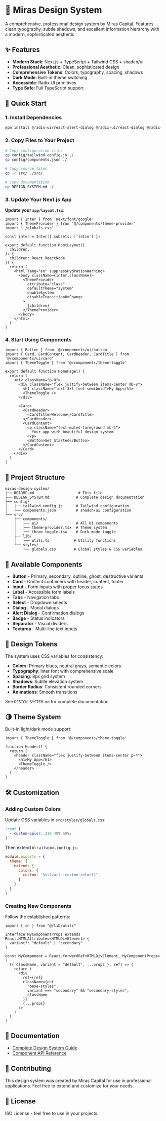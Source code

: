 # 🎨 Miras Design System

A comprehensive, professional design system by Miras Capital. Features clean typography, subtle shadows, and excellent information hierarchy with a modern, sophisticated aesthetic.

## ✨ Features

- **Modern Stack**: Next.js + TypeScript + Tailwind CSS + shadcn/ui
- **Professional Aesthetic**: Clean, sophisticated design
- **Comprehensive Tokens**: Colors, typography, spacing, shadows
- **Dark Mode**: Built-in theme switching
- **Accessible**: Radix UI primitives
- **Type Safe**: Full TypeScript support

## 🚀 Quick Start

### 1. Install Dependencies

```bash
npm install @radix-ui/react-alert-dialog @radix-ui/react-dialog @radix-ui/react-label @radix-ui/react-select @radix-ui/react-separator @radix-ui/react-slot @radix-ui/react-tabs class-variance-authority clsx lucide-react next-themes tailwind-merge tailwindcss-animate
```

### 2. Copy Files to Your Project

```bash
# Copy configuration files
cp config/tailwind.config.js ./
cp config/components.json ./

# Copy source files
cp -r src/ ./src/

# Copy documentation
cp DESIGN_SYSTEM.md ./
```

### 3. Update Your Next.js App

**Update your `app/layout.tsx`:**

```tsx
import { Inter } from 'next/font/google'
import { ThemeProvider } from '@/components/theme-provider'
import './globals.css'

const inter = Inter({ subsets: ['latin'] })

export default function RootLayout({
  children,
}: {
  children: React.ReactNode
}) {
  return (
    <html lang="en" suppressHydrationWarning>
      <body className={inter.className}>
        <ThemeProvider
          attribute="class"
          defaultTheme="system"
          enableSystem
          disableTransitionOnChange
        >
          {children}
        </ThemeProvider>
      </body>
    </html>
  )
}
```

### 4. Start Using Components

```tsx
import { Button } from '@/components/ui/button'
import { Card, CardContent, CardHeader, CardTitle } from '@/components/ui/card'
import { ThemeToggle } from '@/components/theme-toggle'

export default function HomePage() {
  return (
    <div className="p-8">
      <div className="flex justify-between items-center mb-8">
        <h1 className="text-3xl font-semibold">My App</h1>
        <ThemeToggle />
      </div>
      
      <Card>
        <CardHeader>
          <CardTitle>Welcome</CardTitle>
        </CardHeader>
        <CardContent>
          <p className="text-muted-foreground mb-4">
            Your app with beautiful design system
          </p>
          <Button>Get Started</Button>
        </CardContent>
      </Card>
    </div>
  )
}
```

## 📁 Project Structure

```
miras-design-system/
├── README.md                    # This file
├── DESIGN_SYSTEM.md            # Complete design documentation
├── config/
│   ├── tailwind.config.js      # Tailwind configuration
│   └── components.json         # shadcn/ui configuration
└── src/
    ├── components/
    │   ├── ui/                 # All UI components
    │   ├── theme-provider.tsx  # Theme system
    │   └── theme-toggle.tsx    # Dark mode toggle
    ├── lib/
    │   └── utils.ts           # Utility functions
    └── styles/
        └── globals.css        # Global styles & CSS variables
```

## 🎨 Available Components

- **Button** - Primary, secondary, outline, ghost, destructive variants
- **Card** - Content containers with header, content, footer
- **Input** - Form inputs with proper focus states
- **Label** - Accessible form labels
- **Tabs** - Navigation tabs
- **Select** - Dropdown selects
- **Dialog** - Modal dialogs
- **Alert Dialog** - Confirmation dialogs
- **Badge** - Status indicators
- **Separator** - Visual dividers
- **Textarea** - Multi-line text inputs

## 🎯 Design Tokens

The system uses CSS variables for consistency:

- **Colors**: Primary blues, neutral grays, semantic colors
- **Typography**: Inter font with comprehensive scale
- **Spacing**: 8px grid system
- **Shadows**: Subtle elevation system
- **Border Radius**: Consistent rounded corners
- **Animations**: Smooth transitions

See `DESIGN_SYSTEM.md` for complete documentation.

## 🌗 Theme System

Built-in light/dark mode support:

```tsx
import { ThemeToggle } from '@/components/theme-toggle'

function Header() {
  return (
    <header className="flex justify-between items-center p-4">
      <h1>My App</h1>
      <ThemeToggle />
    </header>
  )
}
```

## 🛠 Customization

### Adding Custom Colors

Update CSS variables in `src/styles/globals.css`:

```css
:root {
  --custom-color: 210 40% 50%;
}
```

Then extend in `tailwind.config.js`:

```js
module.exports = {
  theme: {
    extend: {
      colors: {
        custom: "hsl(var(--custom-color))",
      }
    }
  }
}
```

### Creating New Components

Follow the established patterns:

```tsx
import { cn } from "@/lib/utils"

interface MyComponentProps extends React.HTMLAttributes<HTMLDivElement> {
  variant?: "default" | "secondary"
}

const MyComponent = React.forwardRef<HTMLDivElement, MyComponentProps>(
  ({ className, variant = "default", ...props }, ref) => {
    return (
      <div
        ref={ref}
        className={cn(
          "base-styles",
          variant === "secondary" && "secondary-styles",
          className
        )}
        {...props}
      />
    )
  }
)
```

## 📖 Documentation

- [Complete Design System Guide](./DESIGN_SYSTEM.md)
- [Component API Reference](./src/components/ui/)

## 🤝 Contributing

This design system was created by Miras Capital for use in professional applications. Feel free to extend and customize for your needs.

## 📄 License

ISC License - feel free to use in your projects.